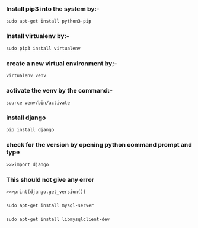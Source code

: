 ### Install pip3 into the system by:-
  ``sudo apt-get install python3-pip``
### Install virtualenv by:-
   ``sudo pip3 install virtualenv``
### create a new virtual environment by;-
  ``virtualenv venv``
### activate the venv by the command:-
  ``source venv/bin/activate``
### install django
  ``pip install django``
### check for the version by opening python command prompt and type
 ``>>>import django``
### This should not give any error
  ``>>>print(django.get_version())``
 ###
``sudo apt-get install mysql-server``
###
``sudo apt-get install libmysqlclient-dev``

